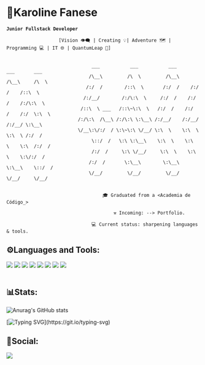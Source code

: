  
# 🧩Karoline Fanese 


**`Junior Fullstack Developer`**
 
                       [Vision 👁️‍🗨️ | Creating 💡| Adventure 🗺️ | Programming 💻 | IT 🌐 | QuantumLeap 🎯]


                                   ___           ___           ___       ___       ___     
                                  /\__\         /\  \         /\__\     /\__\     /\  \ 
                                 /:/  /        /::\  \       /:/  /    /:/  /    /::\  \   
                                /:/__/        /:/\:\  \     /:/  /    /:/  /    /:/\:\  \
                               /::\  \ ___   /::\~\:\  \   /:/  /    /:/  /    /:/  \:\  \
                              /:/\:\  /\__\ /:/\:\ \:\__\ /:/__/    /:/__/    /:/__/ \:\__\
                              \/__\:\/:/  / \:\~\:\ \/__/ \:\  \    \:\  \    \:\  \ /:/  /
                                   \::/  /   \:\ \:\__\    \:\  \    \:\  \    \:\  /:/  / 
                                   /:/  /     \:\ \/__/     \:\  \    \:\  \    \:\/:/  /
                                  /:/  /       \:\__\        \:\__\    \:\__\    \::/  /    
                                  \/__/         \/__/         \/__/     \/__/     \/__/ 
 
 
                                       🎓 Graduated from a <Academia de Código_>
 
                                           ⚒️ Incoming: --> Portfolio.
                                   
                                   💻 Current status: sharpening languages & tools.
                                 
                                                  
                                              
                        
## ⚙️Languages and Tools:

![](https://img.shields.io/badge/HTML5-black?style=for-the-badge&logo=html5&logoColor=orange)
![](https://img.shields.io/badge/CSS3-black?style=for-the-badge&logo=css3&logoColor=blue)
![](https://img.shields.io/badge/JavaScript-black?style=for-the-badge&logo=javascript&logoColor=yellow)
![](https://img.shields.io/badge/Java-black?style=for-the-badge&logo=openjdk&logoColor=brown)
![](https://img.shields.io/badge/Spring-black?style=for-the-badge&logo=spring&logoColor=green)
![](https://img.shields.io/badge/GIT-black?style=for-the-badge&logo=git&logoColor=orang)
![](https://img.shields.io/badge/Visual_Studio_Code-black?style=for-the-badge&logo=visual%15studio%15code&logoColor=white)
![](https://img.shields.io/badge/IntelliJ_IDEA-000000.svg?style=for-the-badge&logo=intellij-idea&logoColor=violet)
<br></br>
## 📊Stats:

![Anurag's GitHub stats](https://github-readme-stats.vercel.app/api?username=iFanese&show_icons=true&theme=highcontrast)

[![Typing SVG](https://readme-typing-svg.demolab.com?font=Fira+Code&pause=1000&color=24FFF9&background=000000&width=435&height=40&lines=Programmer%3A++A+machine+that+turns;coffee+into+code.)](https://git.io/typing-svg)

## 📢Social:
[![](https://img.shields.io/badge/LinkedIn-0077B5?style=for-the-badge&logo=linkedin&logoColor=white)](https://www.linkedin.com/in/karoline-fanese/)


